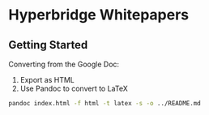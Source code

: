 # Hyperbridge Whitepapers

## Getting Started

Converting from the Google Doc:

1. Export as HTML
2. Use Pandoc to convert to LaTeX

```bash
pandoc index.html -f html -t latex -s -o ../README.md
```

